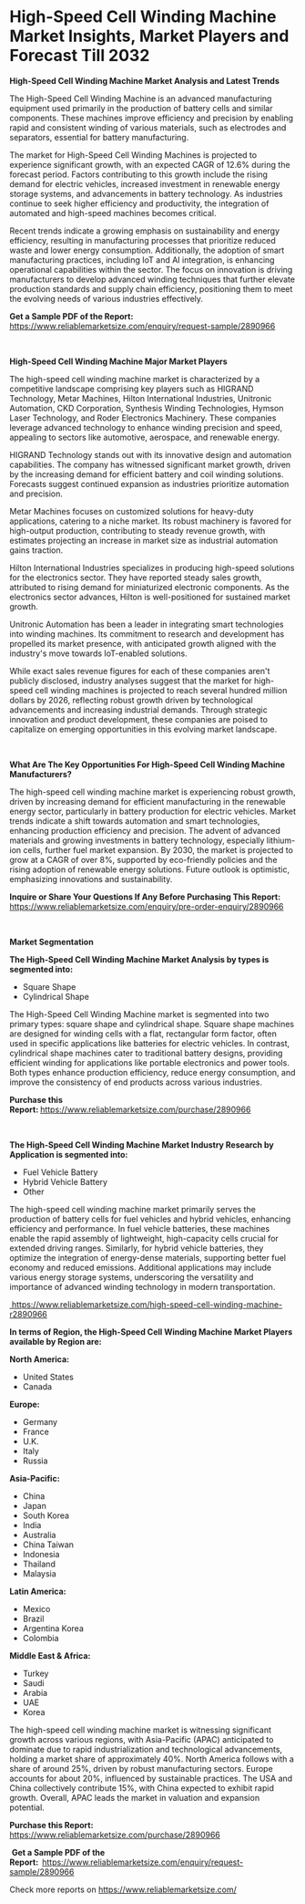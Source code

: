 <p><h1>High-Speed Cell Winding Machine Market Insights, Market Players and Forecast Till 2032</h1></p><p><strong>High-Speed Cell Winding Machine Market Analysis and Latest Trends</strong></p>
<p><p>The High-Speed Cell Winding Machine is an advanced manufacturing equipment used primarily in the production of battery cells and similar components. These machines improve efficiency and precision by enabling rapid and consistent winding of various materials, such as electrodes and separators, essential for battery manufacturing. </p><p>The market for High-Speed Cell Winding Machines is projected to experience significant growth, with an expected CAGR of 12.6% during the forecast period. Factors contributing to this growth include the rising demand for electric vehicles, increased investment in renewable energy storage systems, and advancements in battery technology. As industries continue to seek higher efficiency and productivity, the integration of automated and high-speed machines becomes critical.</p><p>Recent trends indicate a growing emphasis on sustainability and energy efficiency, resulting in manufacturing processes that prioritize reduced waste and lower energy consumption. Additionally, the adoption of smart manufacturing practices, including IoT and AI integration, is enhancing operational capabilities within the sector. The focus on innovation is driving manufacturers to develop advanced winding techniques that further elevate production standards and supply chain efficiency, positioning them to meet the evolving needs of various industries effectively.</p></p>
<p><strong>Get a Sample PDF of the Report:&nbsp;</strong> <a href="https://www.reliablemarketsize.com/enquiry/request-sample/2890966?utm_campaign=2248&utm_medium=2&utm_source=Github&utm_content=ia&utm_term=14032025&utm_id=high-speed-cell-winding-machine">https://www.reliablemarketsize.com/enquiry/request-sample/2890966</a></p>
<p>&nbsp;</p>
<p><strong>High-Speed Cell Winding Machine Major Market Players</strong></p>
<p><p>The high-speed cell winding machine market is characterized by a competitive landscape comprising key players such as HIGRAND Technology, Metar Machines, Hilton International Industries, Unitronic Automation, CKD Corporation, Synthesis Winding Technologies, Hymson Laser Technology, and Roder Electronics Machinery. These companies leverage advanced technology to enhance winding precision and speed, appealing to sectors like automotive, aerospace, and renewable energy.</p><p>HIGRAND Technology stands out with its innovative design and automation capabilities. The company has witnessed significant market growth, driven by the increasing demand for efficient battery and coil winding solutions. Forecasts suggest continued expansion as industries prioritize automation and precision.</p><p>Metar Machines focuses on customized solutions for heavy-duty applications, catering to a niche market. Its robust machinery is favored for high-output production, contributing to steady revenue growth, with estimates projecting an increase in market size as industrial automation gains traction.</p><p>Hilton International Industries specializes in producing high-speed solutions for the electronics sector. They have reported steady sales growth, attributed to rising demand for miniaturized electronic components. As the electronics sector advances, Hilton is well-positioned for sustained market growth.</p><p>Unitronic Automation has been a leader in integrating smart technologies into winding machines. Its commitment to research and development has propelled its market presence, with anticipated growth aligned with the industry's move towards IoT-enabled solutions.</p><p>While exact sales revenue figures for each of these companies aren't publicly disclosed, industry analyses suggest that the market for high-speed cell winding machines is projected to reach several hundred million dollars by 2026, reflecting robust growth driven by technological advancements and increasing industrial demands. Through strategic innovation and product development, these companies are poised to capitalize on emerging opportunities in this evolving market landscape.</p></p>
<p>&nbsp;</p>
<p><strong>What Are The Key Opportunities For High-Speed Cell Winding Machine Manufacturers?</strong></p>
<p><p>The high-speed cell winding machine market is experiencing robust growth, driven by increasing demand for efficient manufacturing in the renewable energy sector, particularly in battery production for electric vehicles. Market trends indicate a shift towards automation and smart technologies, enhancing production efficiency and precision. The advent of advanced materials and growing investments in battery technology, especially lithium-ion cells, further fuel market expansion. By 2030, the market is projected to grow at a CAGR of over 8%, supported by eco-friendly policies and the rising adoption of renewable energy solutions. Future outlook is optimistic, emphasizing innovations and sustainability.</p></p>
<p><strong>Inquire or Share Your Questions If Any Before Purchasing This Report:</strong> <a href="https://www.reliablemarketsize.com/enquiry/pre-order-enquiry/2890966?utm_campaign=2248&utm_medium=2&utm_source=Github&utm_content=ia&utm_term=14032025&utm_id=high-speed-cell-winding-machine">https://www.reliablemarketsize.com/enquiry/pre-order-enquiry/2890966</a></p>
<p>&nbsp;</p>
<p><strong>Market Segmentation</strong></p>
<p><strong>The High-Speed Cell Winding Machine Market Analysis by types is segmented into:</strong></p>
<p><ul><li>Square Shape</li><li>Cylindrical Shape</li></ul></p>
<p><p>The High-Speed Cell Winding Machine market is segmented into two primary types: square shape and cylindrical shape. Square shape machines are designed for winding cells with a flat, rectangular form factor, often used in specific applications like batteries for electric vehicles. In contrast, cylindrical shape machines cater to traditional battery designs, providing efficient winding for applications like portable electronics and power tools. Both types enhance production efficiency, reduce energy consumption, and improve the consistency of end products across various industries.</p></p>
<p><strong>Purchase this Report:&nbsp;</strong><a href="https://www.reliablemarketsize.com/purchase/2890966?utm_campaign=2248&utm_medium=2&utm_source=Github&utm_content=ia&utm_term=14032025&utm_id=high-speed-cell-winding-machine">https://www.reliablemarketsize.com/purchase/2890966</a></p>
<p>&nbsp;</p>
<p><strong>The High-Speed Cell Winding Machine Market Industry Research by Application is segmented into:</strong></p>
<p><ul><li>Fuel Vehicle Battery</li><li>Hybrid Vehicle Battery</li><li>Other</li></ul></p>
<p><p>The high-speed cell winding machine market primarily serves the production of battery cells for fuel vehicles and hybrid vehicles, enhancing efficiency and performance. In fuel vehicle batteries, these machines enable the rapid assembly of lightweight, high-capacity cells crucial for extended driving ranges. Similarly, for hybrid vehicle batteries, they optimize the integration of energy-dense materials, supporting better fuel economy and reduced emissions. Additional applications may include various energy storage systems, underscoring the versatility and importance of advanced winding technology in modern transportation.</p></p>
<p><a href="https://www.reliablemarketsize.com/high-speed-cell-winding-machine-r2890966?utm_campaign=2248&utm_medium=2&utm_source=Github&utm_content=ia&utm_term=14032025&utm_id=high-speed-cell-winding-machine">&nbsp;https://www.reliablemarketsize.com/high-speed-cell-winding-machine-r2890966</a></p>
<p><strong>In terms of Region, the High-Speed Cell Winding Machine Market Players available by Region are:</strong></p>
<p>
    <p> <strong> North America: </strong>
        <ul>
            <li>United States</li>
            <li>Canada</li>
        </ul>
        </p> 
    <p> <strong> Europe: </strong>
        <ul>
            <li>Germany</li>
            <li>France</li>
            <li>U.K.</li>
            <li>Italy</li>
            <li>Russia</li>
        </ul>
        </p> 
    <p> <strong> Asia-Pacific: </strong>
        <ul>
            <li>China</li>
            <li>Japan</li>
            <li>South Korea</li>
            <li>India</li>
            <li>Australia</li>
            <li>China Taiwan</li>
            <li>Indonesia</li>
            <li>Thailand</li>
            <li>Malaysia</li>
        </ul>
        </p> 
    <p> <strong> Latin America: </strong>
        <ul>
            <li>Mexico</li>
            <li>Brazil</li>
            <li>Argentina Korea</li>
            <li>Colombia</li>
        </ul>
        </p> 
    <p> <strong> Middle East & Africa: </strong>
        <ul>
            <li>Turkey</li>
            <li>Saudi</li>
            <li>Arabia</li>
            <li>UAE</li>
            <li>Korea</li>
        </ul>
    </p>
    </p>
<p><p>The high-speed cell winding machine market is witnessing significant growth across various regions, with Asia-Pacific (APAC) anticipated to dominate due to rapid industrialization and technological advancements, holding a market share of approximately 40%. North America follows with a share of around 25%, driven by robust manufacturing sectors. Europe accounts for about 20%, influenced by sustainable practices. The USA and China collectively contribute 15%, with China expected to exhibit rapid growth. Overall, APAC leads the market in valuation and expansion potential.</p></p>
<p><strong>Purchase this Report: </strong><a href="https://www.reliablemarketsize.com/purchase/2890966?utm_campaign=2248&utm_medium=2&utm_source=Github&utm_content=ia&utm_term=14032025&utm_id=high-speed-cell-winding-machine">https://www.reliablemarketsize.com/purchase/2890966</a></p>
<p>&nbsp;<strong>Get a Sample PDF of the Report:&nbsp;&nbsp;</strong><a href="https://www.reliablemarketsize.com/enquiry/request-sample/2890966?utm_campaign=2248&utm_medium=2&utm_source=Github&utm_content=ia&utm_term=14032025&utm_id=high-speed-cell-winding-machine">https://www.reliablemarketsize.com/enquiry/request-sample/2890966</a></p>
<p><strong></strong></p>
<p>Check more reports on <a href="https://www.reliablemarketsize.com/?utm_campaign=2248&utm_medium=2&utm_source=Github&utm_content=ia&utm_term=14032025&utm_id=high-speed-cell-winding-machine">https://www.reliablemarketsize.com/</a></p>